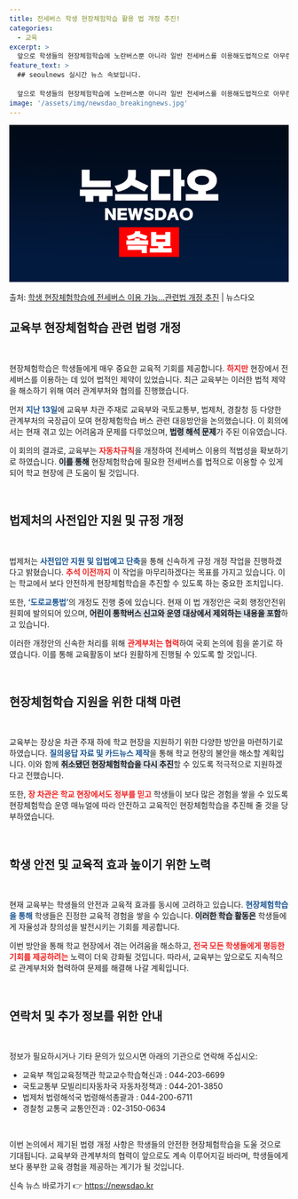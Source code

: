 ```yaml
---
title: 전세버스 학생 현장체험학습 활용 법 개정 추진!
categories:
  - 교육
excerpt: >
  앞으로 학생들의 현장체험학습에 노란버스뿐 아니라 일반 전세버스를 이용해도법적으로 아무런 문제가되지 않게 된다…
feature_text: >
  ## seoulnews 실시간 뉴스 속보입니다.

  앞으로 학생들의 현장체험학습에 노란버스뿐 아니라 일반 전세버스를 이용해도법적으로 아무런 문제가되지 않게 된다…
image: '/assets/img/newsdao_breakingnews.jpg'
---
```


![뉴스다오 속보](/assets/img/newsdao_breakingnews.jpg)

<p>출처: <a href="https://newsdao.kr/1935" rel="dofollow">학생 현장체험학습에 전세버스 이용 가능…관련법 개정 추진</a> | 뉴스다오</p>

<h2 data-ke-size="size26">교육부 현장체험학습 관련 법령 개정</h2>

<p data-ke-size="size16">&nbsp;</p>

현장체험학습은 학생들에게 매우 중요한 교육적 기회를 제공합니다. <b><span style="color: #ee2323;">하지만</span></b> 현장에서 전세버스를 이용하는 데 있어 법적인 제약이 있었습니다. 최근 교육부는 이러한 법적 제약을 해소하기 위해 여러 관계부처와 협의를 진행했습니다. 

먼저 <b><span style="color: #1a5490;">지난 13일</span></b>에 교육부 차관 주재로 교육부와 국토교통부, 법제처, 경찰청 등 다양한 관계부처의 국장급이 모여 현장체험학습 버스 관련 대응방안을 논의했습니다. 이 회의에서는 현재 겪고 있는 어려움과 문제를 다루었으며, <b><span style="background-color: #21538527;">법령 해석 문제</span></b>가 주된 이유였습니다. 

이 회의의 결과로, 교육부는 <b><span style="color: #ee2323;">자동차규칙</span></b>을 개정하여 전세버스 이용의 적법성을 확보하기로 하였습니다. <b><span style="background-color: #21538527;">이를 통해</span></b> 현장체험학습에 필요한 전세버스를 법적으로 이용할 수 있게 되어 학교 현장에 큰 도움이 될 것입니다. 

<p data-ke-size="size16">&nbsp;</p>

<h2 data-ke-size="size26">법제처의 사전입안 지원 및 규정 개정</h2>

<p data-ke-size="size16">&nbsp;</p>

법제처는 <b><span style="color: #1a5490;">사전입안 지원 및 입법예고 단축</span></b>을 통해 신속하게 규정 개정 작업을 진행하겠다고 밝혔습니다. <b><span style="color: #ee2323;">추석 이전까지</span></b> 이 작업을 마무리하겠다는 목표를 가지고 있습니다. 이는 학교에서 보다 안전하게 현장체험학습을 추진할 수 있도록 하는 중요한 조치입니다.

또한, <b><span style="color: #1a5490;">‘도로교통법’</span></b>의 개정도 진행 중에 있습니다. 현재 이 법 개정안은 국회 행정안전위원회에 발의되어 있으며, <b><span style="background-color: #21538527;">어린이 통학버스 신고와 운영 대상에서 제외하는 내용을 포함</span></b>하고 있습니다. 

이러한 개정안의 신속한 처리를 위해 <b><span style="color: #ee2323;">관계부처는 협력</span></b>하여 국회 논의에 힘을 쏟기로 하였습니다. 이를 통해 교육활동이 보다 원활하게 진행될 수 있도록 할 것입니다. 

<p data-ke-size="size16">&nbsp;</p>

<h2 data-ke-size="size26">현장체험학습 지원을 위한 대책 마련</h2>

<p data-ke-size="size16">&nbsp;</p>

교육부는 장상윤 차관 주재 하에 학교 현장을 지원하기 위한 다양한 방안을 마련하기로 하였습니다. <b><span style="color: #1a5490;">질의응답 자료 및 카드뉴스 제작</span></b>을 통해 학교 현장의 불안을 해소할 계획입니다. 이와 함께 <b><span style="background-color: #21538527;">취소됐던 현장체험학습을 다시 추진</span></b>할 수 있도록 적극적으로 지원하겠다고 전했습니다.

또한, <b><span style="color: #ee2323;">장 차관은 학교 현장에서도 정부를 믿고</span></b> 학생들이 보다 많은 경험을 쌓을 수 있도록 현장체험학습 운영 매뉴얼에 따라 안전하고 교육적인 현장체험학습을 추진해 줄 것을 당부하였습니다. 

<p data-ke-size="size16">&nbsp;</p>

<h2 data-ke-size="size26">학생 안전 및 교육적 효과 높이기 위한 노력</h2>

<p data-ke-size="size16">&nbsp;</p>

현재 교육부는 학생들의 안전과 교육적 효과를 동시에 고려하고 있습니다. <b><span style="color: #1a5490;">현장체험학습을 통해</span></b> 학생들은 진정한 교육적 경험을 쌓을 수 있습니다. <b><span style="background-color: #21538527;">이러한 학습 활동은</span></b> 학생들에게 자율성과 창의성을 발전시키는 기회를 제공합니다.

이번 방안을 통해 학교 현장에서 겪는 어려움을 해소하고, <b><span style="color: #ee2323;">전국 모든 학생들에게 평등한 기회를 제공하려는</span></b> 노력이 더욱 강화될 것입니다. 따라서, 교육부는 앞으로도 지속적으로 관계부처와 협력하여 문제를 해결해 나갈 계획입니다.

<p data-ke-size="size16">&nbsp;</p>

<h2 data-ke-size="size26">연락처 및 추가 정보를 위한 안내</h2>

<p data-ke-size="size16">&nbsp;</p>

정보가 필요하시거나 기타 문의가 있으시면 아래의 기관으로 연락해 주십시오:

<ul>
    <li>교육부 책임교육정책관 학교교수학습혁신과 : 044-203-6699</li>
    <li>국토교통부 모빌리티자동차국 자동차정책과 : 044-201-3850</li>
    <li>법제처 법령해석국 법령해석총괄과 : 044-200-6711</li>
    <li>경찰청 교통국 교통안전과 : 02-3150-0634</li>
</ul>

<p data-ke-size="size16">&nbsp;</p>

이번 논의에서 제기된 법령 개정 사항은 학생들의 안전한 현장체험학습을 도울 것으로 기대됩니다. 교육부와 관계부처의 협력이 앞으로도 계속 이루어지길 바라며, 학생들에게 보다 풍부한 교육 경험을 제공하는 계기가 될 것입니다. 

신속 뉴스 바로가기 👉 <a href="https://newsdao.kr" rel="dofollow">https://newsdao.kr</a>


